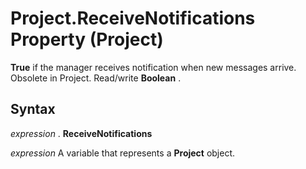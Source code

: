 
# Project.ReceiveNotifications Property (Project)

 **True** if the manager receives notification when new messages arrive. Obsolete in Project. Read/write **Boolean** .


## Syntax

 _expression_ . **ReceiveNotifications**

 _expression_ A variable that represents a **Project** object.


